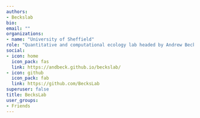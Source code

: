 ```yaml
---
authors:
- Beckslab
bio:
email: ""
organizations:
- name: "University of Sheffield"
role: "Quantitative and computational ecology lab headed by Andrew Beckerman"
social:
- icon: home
  icon_pack: fas
  link: https://andbeck.github.io/beckslab/
- icon: github
  icon_pack: fab
  link: https://github.com/BecksLab
superuser: false
title: BecksLab
user_groups:
- Friends
---
```

